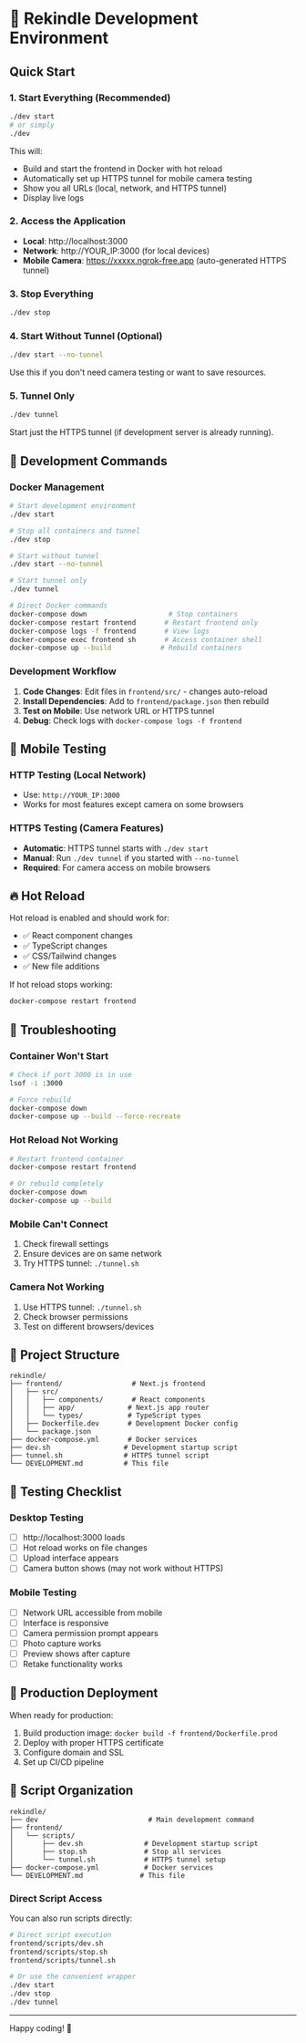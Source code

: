 # 🚀 Rekindle Development Environment

## Quick Start

### 1. Start Everything (Recommended)
```bash
./dev start
# or simply
./dev
```

This will:
- Build and start the frontend in Docker with hot reload
- Automatically set up HTTPS tunnel for mobile camera testing
- Show you all URLs (local, network, and HTTPS tunnel)
- Display live logs

### 2. Access the Application
- **Local**: http://localhost:3000
- **Network**: http://YOUR_IP:3000 (for local devices)
- **Mobile Camera**: https://xxxxx.ngrok-free.app (auto-generated HTTPS tunnel)

### 3. Stop Everything
```bash
./dev stop
```

### 4. Start Without Tunnel (Optional)
```bash
./dev start --no-tunnel
```

Use this if you don't need camera testing or want to save resources.

### 5. Tunnel Only
```bash
./dev tunnel
```

Start just the HTTPS tunnel (if development server is already running).

## 🔧 Development Commands

### Docker Management
```bash
# Start development environment
./dev start

# Stop all containers and tunnel
./dev stop

# Start without tunnel
./dev start --no-tunnel

# Start tunnel only
./dev tunnel

# Direct Docker commands
docker-compose down                    # Stop containers
docker-compose restart frontend       # Restart frontend only
docker-compose logs -f frontend       # View logs
docker-compose exec frontend sh       # Access container shell
docker-compose up --build            # Rebuild containers
```

### Development Workflow
1. **Code Changes**: Edit files in `frontend/src/` - changes auto-reload
2. **Install Dependencies**: Add to `frontend/package.json` then rebuild
3. **Test on Mobile**: Use network URL or HTTPS tunnel
4. **Debug**: Check logs with `docker-compose logs -f frontend`

## 📱 Mobile Testing

### HTTP Testing (Local Network)
- Use: `http://YOUR_IP:3000`
- Works for most features except camera on some browsers

### HTTPS Testing (Camera Features)
- **Automatic**: HTTPS tunnel starts with `./dev start`
- **Manual**: Run `./dev tunnel` if you started with `--no-tunnel`
- **Required**: For camera access on mobile browsers

## 🔥 Hot Reload

Hot reload is enabled and should work for:
- ✅ React component changes
- ✅ TypeScript changes  
- ✅ CSS/Tailwind changes
- ✅ New file additions

If hot reload stops working:
```bash
docker-compose restart frontend
```

## 🐛 Troubleshooting

### Container Won't Start
```bash
# Check if port 3000 is in use
lsof -i :3000

# Force rebuild
docker-compose down
docker-compose up --build --force-recreate
```

### Hot Reload Not Working
```bash
# Restart frontend container
docker-compose restart frontend

# Or rebuild completely
docker-compose down
docker-compose up --build
```

### Mobile Can't Connect
1. Check firewall settings
2. Ensure devices are on same network
3. Try HTTPS tunnel: `./tunnel.sh`

### Camera Not Working
1. Use HTTPS tunnel: `./tunnel.sh`
2. Check browser permissions
3. Test on different browsers/devices

## 📁 Project Structure

```
rekindle/
├── frontend/                 # Next.js frontend
│   ├── src/
│   │   ├── components/       # React components
│   │   ├── app/             # Next.js app router
│   │   └── types/           # TypeScript types
│   ├── Dockerfile.dev       # Development Docker config
│   └── package.json
├── docker-compose.yml       # Docker services
├── dev.sh                  # Development startup script
├── tunnel.sh               # HTTPS tunnel script
└── DEVELOPMENT.md          # This file
```

## 🎯 Testing Checklist

### Desktop Testing
- [ ] http://localhost:3000 loads
- [ ] Hot reload works on file changes
- [ ] Upload interface appears
- [ ] Camera button shows (may not work without HTTPS)

### Mobile Testing  
- [ ] Network URL accessible from mobile
- [ ] Interface is responsive
- [ ] Camera permission prompt appears
- [ ] Photo capture works
- [ ] Preview shows after capture
- [ ] Retake functionality works

## 🚀 Production Deployment

When ready for production:
1. Build production image: `docker build -f frontend/Dockerfile.prod`
2. Deploy with proper HTTPS certificate
3. Configure domain and SSL
4. Set up CI/CD pipeline

## 📁 Script Organization

```
rekindle/
├── dev                           # Main development command
├── frontend/
│   └── scripts/
│       ├── dev.sh               # Development startup script
│       ├── stop.sh              # Stop all services
│       └── tunnel.sh            # HTTPS tunnel setup
├── docker-compose.yml           # Docker services
└── DEVELOPMENT.md              # This file
```

### Direct Script Access
You can also run scripts directly:
```bash
# Direct script execution
frontend/scripts/dev.sh
frontend/scripts/stop.sh
frontend/scripts/tunnel.sh

# Or use the convenient wrapper
./dev start
./dev stop
./dev tunnel
```



---

Happy coding! 🎉
